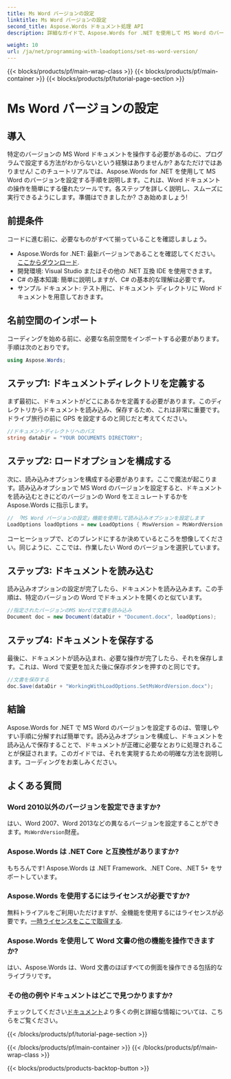 ```yaml
---
title: Ms Word バージョンの設定
linktitle: Ms Word バージョンの設定
second_title: Aspose.Words ドキュメント処理 API
description: 詳細なガイドで、Aspose.Words for .NET を使用して MS Word のバージョンを設定する方法を学びます。ドキュメント操作を効率化したい開発者に最適です。

weight: 10
url: /ja/net/programming-with-loadoptions/set-ms-word-version/
---
```


{{< blocks/products/pf/main-wrap-class >}}
{{< blocks/products/pf/main-container >}}
{{< blocks/products/pf/tutorial-page-section >}}

# Ms Word バージョンの設定

## 導入

特定のバージョンの MS Word ドキュメントを操作する必要があるのに、プログラムで設定する方法がわからないという経験はありませんか? あなただけではありません! このチュートリアルでは、Aspose.Words for .NET を使用して MS Word のバージョンを設定する手順を説明します。これは、Word ドキュメントの操作を簡単にする優れたツールです。各ステップを詳しく説明し、スムーズに実行できるようにします。準備はできましたか? さあ始めましょう!

## 前提条件

コードに進む前に、必要なものがすべて揃っていることを確認しましょう。

-  Aspose.Words for .NET: 最新バージョンであることを確認してください。[ここからダウンロード](https://releases.aspose.com/words/net/).
- 開発環境: Visual Studio またはその他の .NET 互換 IDE を使用できます。
- C# の基本知識: 簡単に説明しますが、C# の基本的な理解は必要です。
- サンプル ドキュメント: テスト用に、ドキュメント ディレクトリに Word ドキュメントを用意しておきます。

## 名前空間のインポート

コーディングを始める前に、必要な名前空間をインポートする必要があります。手順は次のとおりです。

```csharp
using Aspose.Words;
```

## ステップ1: ドキュメントディレクトリを定義する

まず最初に、ドキュメントがどこにあるかを定義する必要があります。このディレクトリからドキュメントを読み込み、保存するため、これは非常に重要です。ドライブ旅行の前に GPS を設定するのと同じだと考えてください。

```csharp
//ドキュメントディレクトリへのパス
string dataDir = "YOUR DOCUMENTS DIRECTORY";
```

## ステップ2: ロードオプションを構成する

次に、読み込みオプションを構成する必要があります。ここで魔法が起こります。読み込みオプションで MS Word のバージョンを設定すると、ドキュメントを読み込むときにどのバージョンの Word をエミュレートするかを Aspose.Words に指示します。

```csharp
// 「MS Word バージョンの設定」機能を使用して読み込みオプションを設定します
LoadOptions loadOptions = new LoadOptions { MswVersion = MsWordVersion.Word2010 };
```

コーヒーショップで、どのブレンドにするか決めているところを想像してください。同じように、ここでは、作業したい Word のバージョンを選択しています。

## ステップ3: ドキュメントを読み込む

読み込みオプションの設定が完了したら、ドキュメントを読み込みます。この手順は、特定のバージョンの Word でドキュメントを開くのと似ています。

```csharp
//指定されたバージョンのMS Wordで文書を読み込み
Document doc = new Document(dataDir + "Document.docx", loadOptions);
```

## ステップ4: ドキュメントを保存する

最後に、ドキュメントが読み込まれ、必要な操作が完了したら、それを保存します。これは、Word で変更を加えた後に保存ボタンを押すのと同じです。

```csharp
//文書を保存する
doc.Save(dataDir + "WorkingWithLoadOptions.SetMsWordVersion.docx");
```

## 結論

Aspose.Words for .NET で MS Word のバージョンを設定するのは、管理しやすい手順に分解すれば簡単です。読み込みオプションを構成し、ドキュメントを読み込んで保存することで、ドキュメントが正確に必要なとおりに処理されることが保証されます。このガイドでは、それを実現するための明確な方法を説明します。コーディングをお楽しみください。

## よくある質問

### Word 2010以外のバージョンを設定できますか?
はい、Word 2007、Word 2013などの異なるバージョンを設定することができます。`MsWordVersion`財産。

### Aspose.Words は .NET Core と互換性がありますか?
もちろんです! Aspose.Words は .NET Framework、.NET Core、.NET 5+ をサポートしています。

### Aspose.Words を使用するにはライセンスが必要ですか?
無料トライアルをご利用いただけますが、全機能を使用するにはライセンスが必要です。[一時ライセンスをここで取得する](https://purchase.aspose.com/temporary-license/).

### Aspose.Words を使用して Word 文書の他の機能を操作できますか?
はい、Aspose.Words は、Word 文書のほぼすべての側面を操作できる包括的なライブラリです。

### その他の例やドキュメントはどこで見つかりますか?
チェックしてください[ドキュメント](https://reference.aspose.com/words/net/)より多くの例と詳細な情報については、こちらをご覧ください。

{{< /blocks/products/pf/tutorial-page-section >}}

{{< /blocks/products/pf/main-container >}}
{{< /blocks/products/pf/main-wrap-class >}}

{{< blocks/products/products-backtop-button >}}

